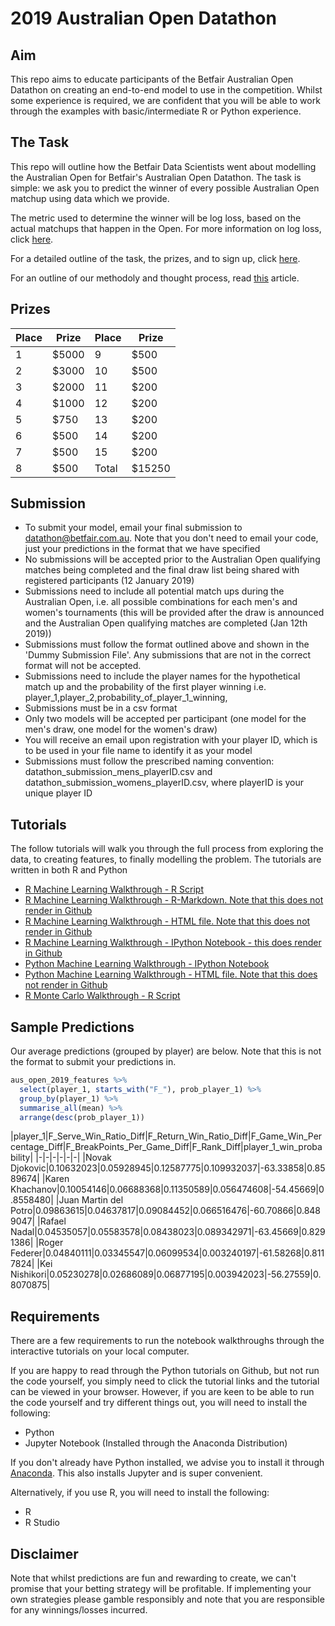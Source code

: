 # 2019 Australian Open Datathon 
## Aim
This repo aims to educate participants of the Betfair Australian Open Datathon on creating an end-to-end model to use in the competition. Whilst some experience is required, we are confident that you will be able to work through the examples with basic/intermediate R or Python experience.

## The Task
This repo will outline how the Betfair Data Scientists went about modelling the Australian Open for Betfair's Australian Open Datathon. The task is simple: we ask you to predict the winner of every possible Australian Open matchup using data which we provide.

The metric used to determine the winner will be log loss, based on the actual matchups that happen in the Open. For more information on log loss, click [here](http://wiki.fast.ai/index.php/Log_Loss).

For a detailed outline of the task, the prizes, and to sign up, click [here](https://www.betfair.com.au/hub/australian-open-datathon/).

For an outline of our methodoly and thought process, read [this](https://www.betfair.com.au/hub/betfairs-aus-open-datathon-how-to-build-a-model/) article.

## Prizes
|Place|Prize|Place|Prize|
|-|-|-|-|
|1|$5000|9|$500|
|2|$3000|10|$500|
|3|$2000|11|$200|
|4|$1000|12|$200|
|5|$750|13|$200|
|6|$500|14|$200|
|7|$500|15|$200|
|8|$500|Total|$15250|

## Submission
* To submit your model, email your final submission to datathon@betfair.com.au. Note that you don't need to email your code, just your predictions in the format that we have specified
* No submissions will be accepted prior to the Australian Open qualifying matches being completed and the final draw list being shared with registered participants (12 January 2019)
* Submissions need to include all potential match ups during the Australian Open, i.e. all possible combinations for each men's and women's tournaments (this will be provided after the draw is announced and the Australian Open qualifying matches are completed (Jan 12th 2019))
* Submissions must follow the format outlined above and shown in the 'Dummy Submission File'. Any submissions that are not in the correct format will not be accepted.
* Submissions need to include the player names for the hypothetical match up and the probability of the first player winning
i.e. player_1,player_2,probability_of_player_1_winning,
* Submissions must be in a csv format
* Only two models will be accepted per participant (one model for the men's draw, one model for the women's draw)
* You will receive an email upon registration with your player ID, which is to be used in your file name to identify it as your model
* Submissions must follow the prescribed naming convention: datathon_submission_mens_playerID.csv and datathon_submission_womens_playerID.csv, where playerID is your unique player ID

## Tutorials
The follow tutorials will walk you through the full process from exploring the data, to creating features, to finally modelling the problem. The tutorials are written in both R and Python
* [R Machine Learning Walkthrough - R Script](https://github.com/betfair-datascientists/aus-open-datathon/blob/master/R-machine-learning-script.R)
* [R Machine Learning Walkthrough - R-Markdown. Note that this does not render in Github](https://github.com/betfair-datascientists/aus-open-datathon/blob/master/R-machine-learning-walkthrough.Rmd)
* [R Machine Learning Walkthrough - HTML file. Note that this does not render in Github](https://github.com/betfair-datascientists/aus-open-datathon/blob/master/R-machine-learning-walkthrough.html)
* [R Machine Learning Walkthrough - IPython Notebook - this does render in Github](https://github.com/betfair-datascientists/aus-open-datathon/blob/master/R-machine-learning-walkthrough.ipynb)
* [Python Machine Learning Walkthrough - IPython Notebook](https://github.com/betfair-datascientists/aus-open-datathon/blob/master/python-machine-learning-walkthrough.ipynb)
* [Python Machine Learning Walkthrough - HTML file. Note that this does not render in Github](https://github.com/betfair-datascientists/aus-open-datathon/blob/master/python-machine-learning-walkthrough.html)
* [R Monte Carlo Walkthrough - R Script](https://github.com/betfair-datascientists/aus-open-datathon/blob/master/R-monte-carlo-walkthrough.R)

## Sample Predictions
Our average predictions (grouped by player) are below. Note that this is not the format to submit your predictions in.
```R
aus_open_2019_features %>% 
  select(player_1, starts_with("F_"), prob_player_1) %>%
  group_by(player_1) %>%
  summarise_all(mean) %>%
  arrange(desc(prob_player_1))
```
|player_1|F_Serve_Win_Ratio_Diff|F_Return_Win_Ratio_Diff|F_Game_Win_Percentage_Diff|F_BreakPoints_Per_Game_Diff|F_Rank_Diff|player_1_win_probability|
|-|-|-|-|-|-|
|Novak Djokovic|0.10632023|0.05928945|0.12587775|0.109932037|-63.33858|0.8589674|
|Karen Khachanov|0.10054146|0.06688368|0.11350589|0.056474608|-54.45669|0.8558480|
|Juan Martin del Potro|0.09863615|0.04637817|0.09084452|0.066516476|-60.70866|0.8489047|
|Rafael Nadal|0.04535057|0.05583578|0.08438023|0.089342971|-63.45669|0.8291386|
|Roger Federer|0.04840111|0.03345547|0.06099534|0.003240197|-61.58268|0.8117824|
|Kei Nishikori|0.05230278|0.02686089|0.06877195|0.003942023|-56.27559|0.8070875|

## Requirements
There are a few requirements to run the notebook walkthroughs through the interactive tutorials on your local computer. 

If you are happy to read through the Python tutorials on Github, but not run the code yourself, you simply need to click the tutorial links and the tutorial can be viewed in your browser. However, if you are keen to be able to run the code yourself and try different things out, you will need to install the following:
* Python 
* Jupyter Notebook (Installed through the Anaconda Distribution)

If you don't already have Python installed, we advise you to install it through [Anaconda](https://www.anaconda.com/download/). This also installs Jupyter and is super convenient.

Alternatively, if you use R, you will need to install the following:
* R
* R Studio

## Disclaimer
Note that whilst predictions are fun and rewarding to create, we can't promise that your betting strategy will be profitable. If implementing your own strategies please gamble responsibly and note that you are responsible for any winnings/losses incurred.
